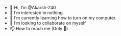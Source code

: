 - 👋 Hi, I’m @Akarsh-240
- 👀 I’m interested in nothing.
- 🌱 I’m currently learning how to turn on my computer.
- 💞️ I’m looking to collaborate on myself
- 📫 How to reach me (Only 👰)

<!---
Akarsh-240/Akarsh-240 is a ✨ special ✨ repository because its `README.md` (this file) appears on your GitHub profile.
You can click the Preview link to take a look at your changes.
--->
